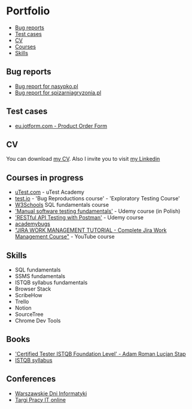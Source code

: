 # Portfolio
- [Bug reports](#bug-reports)
- [Test cases](#test-cases)
- [CV](#cv)
- [Courses](#Courses-in-progress)
- [Skills](#skills)


## Bug reports

- [Bug report for nasypko.pl](https://docs.google.com/document/d/11wnRH8AokiKvYMrmr1BQGNXdEn6qD0L_06rc_ovXZwg/edit?usp=sharing) 
- [Bug report for spizarniagryzonia.pl](https://docs.google.com/document/d/1fFuLXhgbWzb_jcmIm0XIlP1ZGtfu1tGS8FrPFvRO3Ok/edit?usp=sharing) 


## Test cases

- [eu.jotform.com - Product Order Form](https://docs.google.com/spreadsheets/d/1IkUOsha2gC_MeF1sC717rGuFovsO-wiXEhseFpDZ40Q/edit?usp=sharing) 


## CV

You can download [my CV](https://drive.google.com/file/d/1JQ2b5DfumxKOj5V35Z23f6KOUASDStQc/view?usp=sharing).
Also I invite you to visit [my Linkedin](https://www.linkedin.com/in/karolina-pod%C5%9Bcia%C5%84ska-173318170/)


## Courses in progress

  * [uTest.com](https://www.utest.com/profile/Senapi/about) - uTest Academy
  * [test.io](https://tester.test.io/profile_pages/karolina-podscianska) - 'Bug Reproductions course' - 'Exploratory Testing Course'
  * [W3Schools](https://www.w3profile.com/Senapi) SQL fundamentals course
  * ['Manual software testing fundamentals'](https://www.udemy.com/share/102V243@kk7Z0ILdVHGS1lSnTBjXo9X46veovohE8E2xkH0V8_w6KoIY4nLdvrh_snMt9wFa/) - Udemy course (in Polish) 
  * ['RESTful API Testing with Postman'](https://www.udemy.com/course/restful-api-testing-with-postman/) - Udemy course 
  * [academybugs](academybugs.com)
  * ["JIRA WORK MANAGEMENT TUTORIAL - Complete Jira Work Management Course"](https://www.youtube.com/playlist?list=PLuAoMvvRllpS2CuKjkyFLO0RkBKMlPrbo) - YouTube course


## Skills

  * SQL fundamentals
  * SSMS fundamentals
  * ISTQB syllabus fundamentals
  * Browser Stack
  * ScribeHow
  * Trello
  * Notion
  * SourceTree
  * Chrome Dev Tools


## Books
  * ['Certified Tester ISTQB Foundation Level' - Adam Roman Lucjan Stap](https://lubimyczytac.pl/ksiazka/4943677/certyfikowany-tester-istqb-poziom-podstawowy)
  * [ISTQB syllabus](https://sjsi.org/ist-qb/do-pobrania/)


## Conferences
  * [Warszawskie Dni Informatyki](https://warszawskiedniinformatyki.pl/)
  * [Targi Pracy IT online](https://targipracyit.pl/online/)